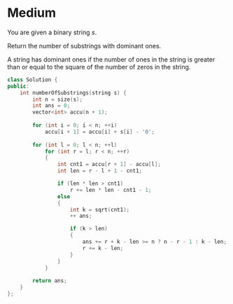 # Medium

You are given a binary string $s$.

Return the number of substrings with dominant ones.

A string has dominant ones if the number of ones in the string is greater than or equal to the square of the number of zeros in the string.

```cpp
class Solution {
public:
    int numberOfSubstrings(string s) {
        int n = size(s);
        int ans = 0;
        vector<int> accu(n + 1);
        
        for (int i = 0; i < n; ++i)
            accu[i + 1] = accu[i] + s[i] - '0';
        
        for (int l = 0; l < n; ++l)
            for (int r = l; r < n; ++r)
            {
                int cnt1 = accu[r + 1] - accu[l];
                int len = r - l + 1 - cnt1;

                if (len * len > cnt1)
                    r += len * len - cnt1 - 1;
                else
                {
                    int k = sqrt(cnt1);
                    ++ ans;

                    if (k > len)
                    {
                        ans += r + k - len >= n ? n - r - 1 : k - len;
                        r += k - len;
                    }
                }
            }
        
        return ans;
    }
};
```
